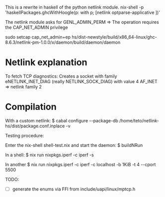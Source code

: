 
This is a rewrite in haskell of the python netlink module.
nix-shell -p 'haskellPackages.ghcWithHoogle(p: with p; [netlink optparse-applicative ])'


The netlink module asks for GENL_ADMIN_PERM => The operation requires the CAP_NET_ADMIN privilege

sudo setcap cap_net_admin+ep hs/dist-newstyle/build/x86_64-linux/ghc-8.6.3/netlink-pm-1.0.0/x/daemon/build/daemon/daemon

# Netlink explanation

To fetch TCP diagnostics:
Creates a socket with family eNETLINK_INET_DIAG (really NETLINK_SOCK_DIAG) with value 4
AF_INET => netlink family 2



# Compilation

With a custom netlink:
$ cabal configure --package-db /home/teto/netlink-hs/dist/package.conf.inplace -v


Testing procedure:

Enter the nix-shell shell-test.nix and start the daemon:
$ buildNRun

In a shell:
$ nix run nixpkgs.iperf -c iperf -s

In another
$ nix run nixpkgs.iperf -c iperf -c localhost -b 1KiB -t 4 --cport 5500

TODO:
- [ ] generate the enums via FFI from include/uapi/linux/mptcp.h

